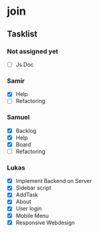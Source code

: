 ﻿# join

<h2>Tasklist</h2>

<h3>Not assigned yet</h3>

- [ ] Js Doc


<h3>Samir</h3>

- [X] Help
- [ ] Refactoring

<h3>Samuel</h3>

- [X] Backlog 
- [X] Help
- [X] Board
- [ ] Refactoring

<h3>Lukas</h3>

- [X] Implement Backend on Server
- [X] Sidebar script
- [X] AddTask
- [X] About
- [X] User login
- [X] Mobile Menu
- [X] Responsive Webdesign
